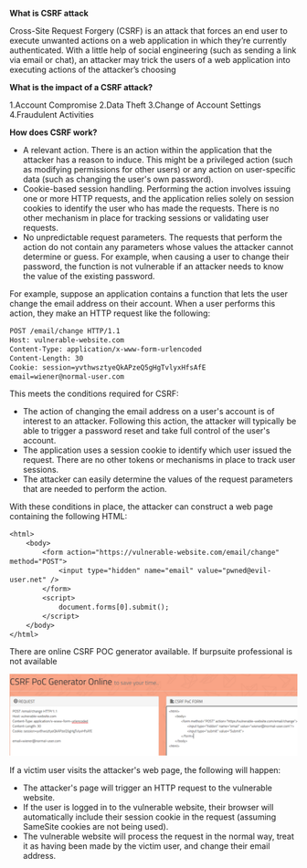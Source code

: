 
**What is CSRF attack**

Cross-Site Request Forgery (CSRF) is an attack that forces an end user to execute unwanted actions on a web application in which they’re currently authenticated. With a little help of social engineering (such as sending a link via email or chat), an attacker may trick the users of a web application into executing actions of the attacker’s choosing

**What is the impact of a CSRF attack?**

1.Account Compromise
2.Data Theft
3.Change of Account Settings
4.Fraudulent Activities

**How does CSRF work?**

- A relevant action. There is an action within the application that the attacker has a reason to induce. This might be a privileged action (such as modifying permissions for other users) or any action on user-specific data (such as changing the user's own password).
- Cookie-based session handling. Performing the action involves issuing one or more HTTP requests, and the application relies solely on session cookies to identify the user who has made the requests. There is no other mechanism in place for tracking sessions or validating user requests.
- No unpredictable request parameters. The requests that perform the action do not contain any parameters whose values the attacker cannot determine or guess. For example, when causing a user to change their password, the function is not vulnerable if an attacker needs to know the value of the existing password.


For example, suppose an application contains a function that lets the user change the email address on their account. When a user performs this action, they make an HTTP request like the following:
```
POST /email/change HTTP/1.1
Host: vulnerable-website.com
Content-Type: application/x-www-form-urlencoded
Content-Length: 30
Cookie: session=yvthwsztyeQkAPzeQ5gHgTvlyxHfsAfE
email=wiener@normal-user.com
```
This meets the conditions required for CSRF:

- The action of changing the email address on a user's account is of interest to an attacker. Following this action, the attacker will typically be able to trigger a password reset and take full control of the user's account.
- The application uses a session cookie to identify which user issued the request. There are no other tokens or mechanisms in place to track user sessions.
- The attacker can easily determine the values of the request parameters that are needed to perform the action.

With these conditions in place, the attacker can construct a web page containing the following HTML:
```
<html>
    <body>
        <form action="https://vulnerable-website.com/email/change" method="POST">
            <input type="hidden" name="email" value="pwned@evil-user.net" />
        </form>
        <script>
            document.forms[0].submit();
        </script>
    </body>
</html>
```
There are online CSRF POC generator available. If burpsuite professional is not available

<img src="images/image1.png" alt="third" width="800">

If a victim user visits the attacker's web page, the following will happen:

- The attacker's page will trigger an HTTP request to the vulnerable website.
- If the user is logged in to the vulnerable website, their browser will automatically include their session cookie in the request (assuming SameSite cookies are not being used).
- The vulnerable website will process the request in the normal way, treat it as having been made by the victim user, and change their email address.
